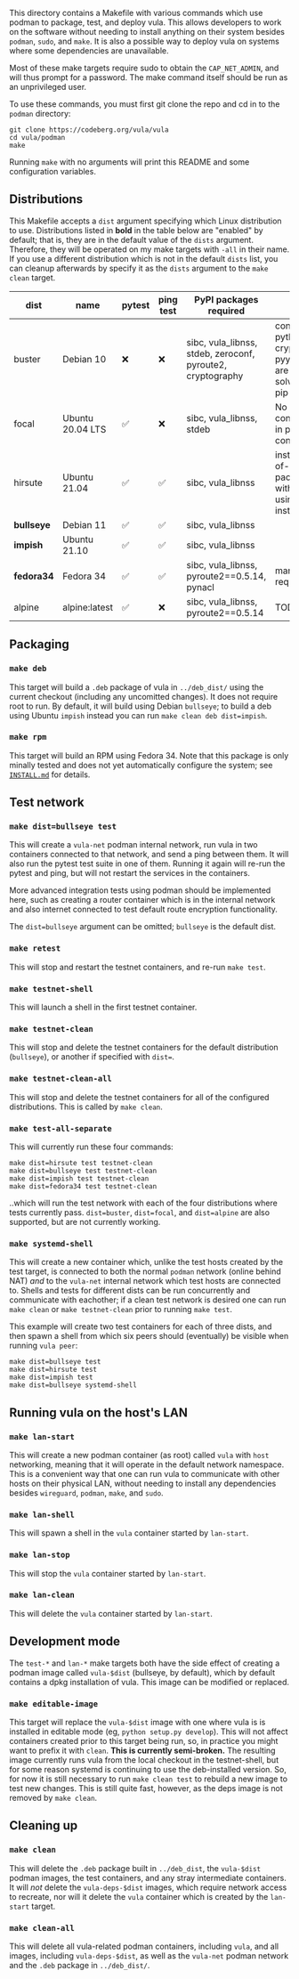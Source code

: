 This directory contains a Makefile with various commands which use podman to
package, test, and deploy vula. This allows developers to work on the software
without needing to install anything on their system besides `podman`, `sudo`,
and `make`. It is also a possible way to deploy vula on systems where some
dependencies are unavailable.

Most of these make targets require sudo to obtain the `CAP_NET_ADMIN`, and will
thus prompt for a password. The make command itself should be run as an
unprivileged user.

To use these commands, you must first git clone the repo and cd in to the
`podman` directory:

```
git clone https://codeberg.org/vula/vula
cd vula/podman
make
```

Running `make` with no arguments will print this README and some configuration
variables.

## Distributions

This Makefile accepts a `dist` argument specifying which Linux distribution to
use. Distributions listed in **bold** in the table below are "enabled" by
default; that is, they are in the default value of the `dists` argument.
Therefore, they will be operated on my make targets with `-all` in their name.
If you use a different distribution which is not in the default `dists` list,
you can cleanup afterwards by specify it as the `dists` argument to the `make
clean` target.


| dist         | name             | pytest | ping test | PyPI packages required                                      | notes                                                                           |
|--------------|------------------|--------|-----------|-------------------------------------------------------------|---------------------------------------------------------------------------------|
| buster       | Debian 10        | ❌     | ❌        | sibc, vula\_libnss, stdeb, zeroconf, pyroute2, cryptography | conflicts with python3-cryptography, pyyaml, etc are not easily solved with pip |
| focal        | Ubuntu 20.04 LTS | ✅     | ❌        | sibc, vula\_libnss, stdeb                                   | No multicast connectivity in podman containers                                  |
| hirsute      | Ubuntu 21.04     | ✅     | ✅        | sibc, vula\_libnss                                          | installing out-of-dist packages with dpkg using pypi-install                    |
| **bullseye** | Debian 11        | ✅     | ✅        | sibc, vula\_libnss                                          |                                                                                 |
| **impish**   | Ubuntu 21.10     | ✅     | ✅        | sibc, vula\_libnss                                          |                                                                                 |
| **fedora34** | Fedora 34        | ✅     | ✅        | sibc, vula\_libnss, pyroute2==0.5.14, pynacl                | manual setup required                                                           |
| alpine       | alpine:latest    | ✅     | ❌        | sibc, vula\_libnss, pyroute2==0.5.14                        | TODO                                                                            |

## Packaging

### `make deb`

This target will build a `.deb` package of vula in `../deb_dist/` using the
current checkout (including any uncomitted changes). It does not require root
to run. By default, it will build using Debian `bullseye`; to build a deb using
Ubuntu `impish` instead you can run `make clean deb dist=impish`.

### `make rpm`

This target will build an RPM using Fedora 34. Note that this package is only
minally tested and does not yet automatically configure the system; see
[`INSTALL.md`](https://codeberg.org/vula/vula/src/branch/main/podman/INSTALL.md)
for details.

## Test network

### `make dist=bullseye test`

This will create a `vula-net` podman internal network, run vula in two
containers connected to that network, and send a ping between them.  It will
also run the pytest test suite in one of them. Running it again will re-run the
pytest and ping, but will not restart the services in the containers.

More advanced integration tests using podman should be implemented here,
such as creating a router container which is in the internal network and also
internet connected to test default route encryption functionality.

The `dist=bullseye` argument can be omitted; `bullseye` is the default dist.

### `make retest`

This will stop and restart the testnet containers, and re-run `make test`.

### `make testnet-shell`

This will launch a shell in the first testnet container.

### `make testnet-clean`

This will stop and delete the testnet containers for the default distribution
(`bullseye`), or another if specified with `dist=`.

### `make testnet-clean-all`

This will stop and delete the testnet containers for all of the configured
distributions. This is called by `make clean`.

### `make test-all-separate`

This will currently run these four commands:
```
make dist=hirsute test testnet-clean
make dist=bullseye test testnet-clean
make dist=impish test testnet-clean
make dist=fedora34 test testnet-clean
```
..which will run the test network with each of the four distributions where
tests currently pass. `dist=buster`, `dist=focal`, and `dist=alpine` are also
supported, but are not currently working.

### `make systemd-shell`

This will create a new container which, unlike the test hosts created by the
test target, is connected to both the normal `podman` network (online behind
NAT) *and* to the `vula-net` internal network which test hosts are connected
to. Shells and tests for different dists can be run concurrently and
communicate with eachother; if a clean test network is desired one can run
`make clean` or `make testnet-clean` prior to running `make test`.

This example will create two test containers for each of three dists, and then
spawn a shell from which six peers should (eventually) be visible when running
`vula peer`:
```
make dist=bullseye test
make dist=hirsute test
make dist=impish test
make dist=bullseye systemd-shell
```

## Running vula on the host's LAN

### `make lan-start`

This will create a new podman container (as root) called `vula` with `host`
networking, meaning that it will operate in the default network namespace. This
is a convenient way that one can run vula to communicate with other hosts on
their physical LAN, without needing to install any dependencies besides
`wireguard`, `podman`, `make`, and `sudo`.

### `make lan-shell`

This will spawn a shell in the `vula` container started by `lan-start`.

### `make lan-stop`

This will stop the `vula` container started by `lan-start`.

### `make lan-clean`

This will delete the `vula` container started by `lan-start`.

## Development mode

The `test-*` and `lan-*` make targets both have the side effect of creating a
podman image called `vula-$dist` (bullseye, by default), which by default
contains a dpkg installation of vula. This image can be modified or replaced.

### `make editable-image`

This target will replace the `vula-$dist` image with one where vula is is
installed in editable mode (eg, `python setup.py develop`). This will not
affect containers created prior to this target being run, so, in practice you
might want to prefix it with `clean`. **This is currently semi-broken.** The
resulting image currently runs vula from the local checkout in the
testnet-shell, but for some reason systemd is continuing to use the
deb-installed version. So, for now it is still necessary to run `make clean
test` to rebuild a new image to test new changes. This is still quite fast,
however, as the deps image is not removed by `make clean`.

## Cleaning up

### `make clean`

This will delete the `.deb` package built in `../deb_dist`, the `vula-$dist`
podman images, the test containers, and any stray intermediate containers. It
will *not* delete the `vula-deps-$dist` images, which require network access to
recreate, nor will it delete the `vula` container which is created by the
`lan-start` target.

### `make clean-all`

This will delete all vula-related podman containers, including `vula`, and all
images, including `vula-deps-$dist`, as well as the `vula-net` podman network
and the `.deb` package in `../deb_dist/`.

